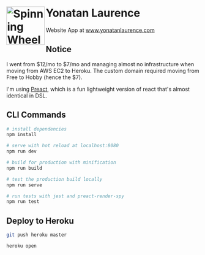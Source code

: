 # <img align="left" width="100" height="100" alt="Spinning Wheel Icon" src="https://s3-us-west-2.amazonaws.com/yonatanlaurence.com/spinning-wheel-2018.09.05.png"> Yonatan Laurence
Website App at www.yonatanlaurence.com

## Notice
I went from $12/mo to $7/mo and managing almost no infrastructure when moving from AWS EC2 to Heroku. The custom domain required moving from Free to Hobby (hence the $7).

I'm using [Preact](https://github.com/developit/preact-cli), which is a fun lightweight version of react that's almost identical in DSL.

## CLI Commands

``` bash
# install dependencies
npm install

# serve with hot reload at localhost:8080
npm run dev

# build for production with minification
npm run build

# test the production build locally
npm run serve

# run tests with jest and preact-render-spy 
npm run test
```


## Deploy to Heroku
```bash
git push heroku master

heroku open
```

